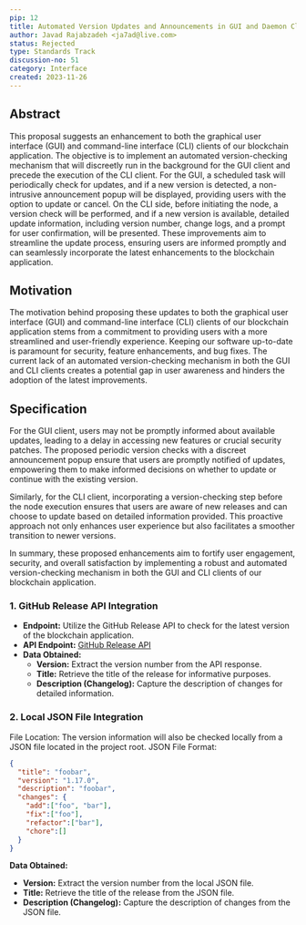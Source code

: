 ```yaml
---
pip: 12
title: Automated Version Updates and Announcements in GUI and Daemon Client
author: Javad Rajabzadeh <ja7ad@live.com>
status: Rejected
type: Standards Track
discussion-no: 51
category: Interface
created: 2023-11-26
---
```


## Abstract

This proposal suggests an enhancement to both the graphical user interface (GUI) and
command-line interface (CLI) clients of our blockchain application.
The objective is to implement an automated version-checking mechanism that
will discreetly run in the background for the GUI client and precede the execution of the CLI client.
For the GUI, a scheduled task will periodically check for updates, and if a new version is detected,
a non-intrusive announcement popup will be displayed, providing users with the option to update or cancel.
On the CLI side, before initiating the node, a version check will be performed,
and if a new version is available, detailed update information, including version number, change logs,
and a prompt for user confirmation, will be presented.
These improvements aim to streamline the update process, ensuring users are informed promptly and
can seamlessly incorporate the latest enhancements to the blockchain application.

## Motivation

The motivation behind proposing these updates to both the graphical user interface (GUI) and
command-line interface (CLI) clients of our blockchain application stems from a commitment to
providing users with a more streamlined and user-friendly experience.
Keeping our software up-to-date is paramount for security, feature enhancements, and bug fixes.
The current lack of an automated version-checking mechanism in both the GUI and CLI clients
creates a potential gap in user awareness and hinders the adoption of the latest improvements.

## Specification

For the GUI client, users may not be promptly informed about available updates,
leading to a delay in accessing new features or crucial security patches.
The proposed periodic version checks with a discreet announcement popup ensure
that users are promptly notified of updates,
empowering them to make informed decisions on whether to update or continue with the existing version.

Similarly, for the CLI client, incorporating a version-checking step before the node execution ensures that
users are aware of new releases and can choose to update based on detailed information provided.
This proactive approach not only enhances user experience but also facilitates a smoother transition to newer versions.

In summary, these proposed enhancements aim to fortify user engagement, security,
and overall satisfaction by implementing a robust and automated version-checking mechanism
in both the GUI and CLI clients of our blockchain application.

### 1. GitHub Release API Integration

- **Endpoint:** Utilize the GitHub Release API to check for the latest version of the blockchain application.
- **API Endpoint:** [GitHub Release API](https://api.github.com/repos/pactus-project/pactus/releases/latest)
- **Data Obtained:**
   - **Version:** Extract the version number from the API response.
   - **Title:** Retrieve the title of the release for informative purposes.
   - **Description (Changelog):** Capture the description of changes for detailed information.

### 2. Local JSON File Integration

   File Location: The version information will also be checked locally from a JSON file located in the project root.
   JSON File Format:

```json
{
  "title": "foobar",
  "version": "1.17.0",
  "description": "foobar",
  "changes": {
    "add":["foo", "bar"],
    "fix":["foo"],
    "refactor":["bar"],
    "chore":[]
  }
}
```

**Data Obtained:**

- **Version:** Extract the version number from the local JSON file.
- **Title:** Retrieve the title of the release from the JSON file.
- **Description (Changelog):** Capture the description of changes from the JSON file.
